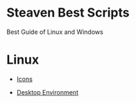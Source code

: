 # Steaven Best Scripts
Best Guide of Linux and Windows


# Linux


- [Icons](https://github.com/SteavenGamerYT/steaven-best-scripts/tree/main/Linux/Icons)


- [Desktop Environment](https://github.com/SteavenGamerYT/steaven-best-scripts/tree/main/Linux/Desktop%20Environment)